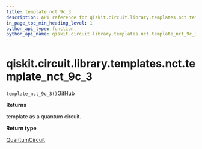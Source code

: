```yaml
---
title: template_nct_9c_3
description: API reference for qiskit.circuit.library.templates.nct.template_nct_9c_3
in_page_toc_min_heading_level: 1
python_api_type: function
python_api_name: qiskit.circuit.library.templates.nct.template_nct_9c_3
---
```


# qiskit.circuit.library.templates.nct.template\_nct\_9c\_3

<span id="qiskit.circuit.library.templates.nct.template_nct_9c_3" />

`template_nct_9c_3()`[GitHub](https://github.com/qiskit/qiskit/tree/stable/0.40/qiskit/circuit/library/templates/nct/template_nct_9c_3.py "view source code")

**Returns**

template as a quantum circuit.

**Return type**

[QuantumCircuit](qiskit.circuit.QuantumCircuit "qiskit.circuit.QuantumCircuit")

